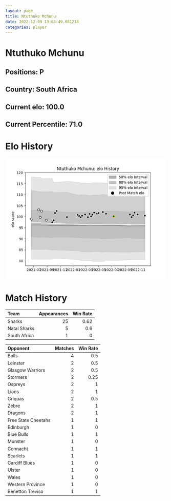 ```yaml
---  
layout: page  
title: Ntuthuko Mchunu  
date: 2022-12-09 13:08:49.081218  
categories: player  
---
```

# Ntuthuko Mchunu

## Positions: P

## Country: South Africa

## Current elo: 100.0

## Current Percentile: 71.0

# Elo History


![elo history](history_NtuthukoMchunu.png)
# Match History


| Team         |   Appearances |   Win Rate |
|:-------------|--------------:|-----------:|
| Sharks       |            25 |       0.62 |
| Natal Sharks |             5 |       0.6  |
| South Africa |             1 |       0    |

| Opponent            |   Matches |   Win Rate |
|:--------------------|----------:|-----------:|
| Bulls               |         4 |       0.5  |
| Leinster            |         2 |       0.5  |
| Glasgow Warriors    |         2 |       0.5  |
| Stormers            |         2 |       0.25 |
| Ospreys             |         2 |       1    |
| Lions               |         2 |       1    |
| Griquas             |         2 |       0.5  |
| Zebre               |         2 |       1    |
| Dragons             |         2 |       1    |
| Free State Cheetahs |         1 |       1    |
| Edinburgh           |         1 |       0    |
| Blue Bulls          |         1 |       1    |
| Munster             |         1 |       0    |
| Connacht            |         1 |       1    |
| Scarlets            |         1 |       1    |
| Cardiff Blues       |         1 |       0    |
| Ulster              |         1 |       0    |
| Wales               |         1 |       0    |
| Western Province    |         1 |       0    |
| Benetton Treviso    |         1 |       1    |